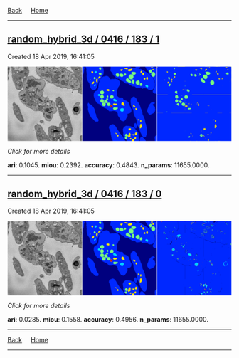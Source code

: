 
[Back](..)&nbsp;&nbsp;&nbsp;&nbsp;&nbsp;[Home](https://leapmanlab.github.io/snapshots)

---

<div class="summary"><a href="1"><h2>random_hybrid_3d / 0416 / 183 / 1</h2></a><p>Created 18 Apr 2019, 16:41:05
</p><a href="1"><img src="1/media/summary.png" align="center"></a><p>
<i>Click for more details</i>
</p></div>

**ari**: 0.1045. **miou**: 0.2392. **accuracy**: 0.4843. **n_params**: 11655.0000. 

---

<div class="summary"><a href="0"><h2>random_hybrid_3d / 0416 / 183 / 0</h2></a><p>Created 18 Apr 2019, 16:41:05
</p><a href="0"><img src="0/media/summary.png" align="center"></a><p>
<i>Click for more details</i>
</p></div>

**ari**: 0.0285. **miou**: 0.1558. **accuracy**: 0.4956. **n_params**: 11655.0000. 

---

[Back](..)&nbsp;&nbsp;&nbsp;&nbsp;&nbsp;[Home](https://leapmanlab.github.io/snapshots)

---